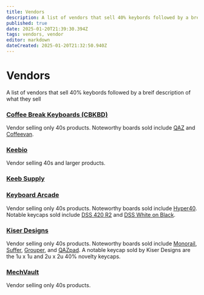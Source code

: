 ```yaml
---
title: Vendors
description: A list of vendors that sell 40% keybords followed by a breif description of what they sell
published: true
date: 2025-01-20T21:39:30.394Z
tags: vendors, vendor
editor: markdown
dateCreated: 2025-01-20T21:32:50.940Z
---
```


# Vendors
A list of vendors that sell 40% keybords followed by a breif description of what they sell

### [Coffee Break Keyboards (CBKBD)](https://www.cbkbd.com)
Vendor selling only 40s products. Noteworthy boards sold include [QAZ](/boards/qaz) and [Coffeevan](/boards/coffeevan).

### [Keebio](https://keeb.io/)
Vendor selling 40s and larger products. 

### [Keeb Supply](https://keeb.supply/)

### [Keyboard Arcade](https://keyboardarcade.xyz/)
Vendor selling only 40s products. Noteworthy boards sold include [Hyper40](/boards/hyper40). Notable keycaps sold include [DSS 420 R2](/keysets/dss-420) and [DSS White on Black](/keysets/dss-white-on-black).

### [Kiser Designs](https://kiserdesigns.bigcartel.com/)
Vendor selling only 40s products. Noteworthy boards sold include [Monorail](/boards/monorail), [Suffer](/boards/suffer), [Grouper](/boards/grouper), and [QAZpad](/boards/qazpad). A notable keycap sold by Kiser Designs are the 1u x 1u and 2u x 2u 40% novelty keycaps.

### [MechVault](https://mechvault.net/)
Vendor selling only 40s products.

